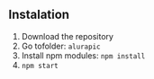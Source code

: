 ## Instalation
1. Download the repository
2. Go tofolder: `alurapic`
3. Install npm modules: `npm install`
4. `npm start`
